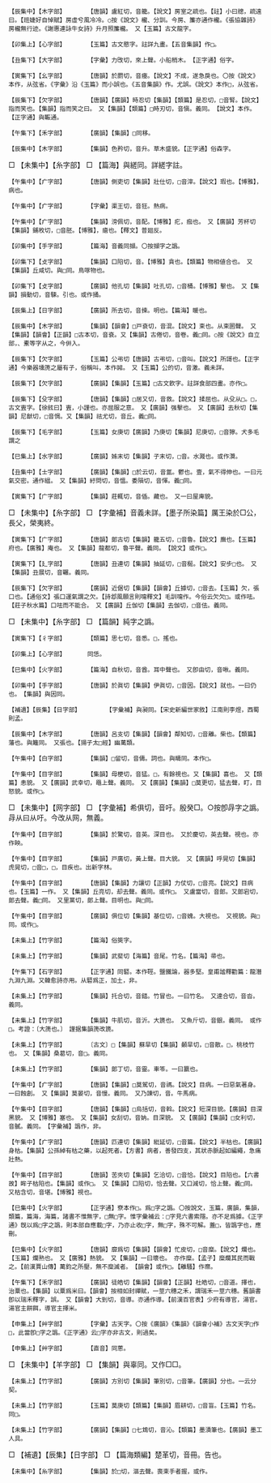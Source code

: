 <!-- { "loadSidebar": true } -->
	【辰集中】【木字部】		【唐韻】盧紅切，音籠。【說文】房室之疏也。【註】小曰牕，疏遠曰。【班婕好自悼賦】房虛兮風冷冷。○按《說文》櫳、分訓。今房、簾亦通作櫳。《張協雜詩》房櫳無行迹。《謝惠連詠牛女詩》升月照簾櫳。　又【玉篇】古文龍字。

	【卯集上】【心字部】		【玉篇】古文愍字。註詳九畫。【五音集韻】作□。

	【丑集下】【大字部】		【字彙】力攺切，來上聲。小船梢木。　【正字通】俗字。

	【寅集下】【幺字部】		【唐韻】於罽切，音瘞。【說文】不成，遂急戾也。〇按《說文》本作，从弦省。《字彙》沿《玉篇》而小誤也。《五音集韻》作。尤誤。《說文》本作□，从弦省。

	【辰集下】【欠字部】		【唐韻】【廣韻】時忍切【集韻】【類篇】是忍切，□音腎。【說文】指而笑也。【集韻】指而笑之曰。　又【集韻】【類篇】□時刃切，音愼。義同。　【說文】本作。【正字通】與辴通。

	【午集下】【禾字部】		【廣韻】【集韻】□同移。

	【辰集中】【木字部】		【集韻】色矜切，音升。草木盛貌。【正字通】俗森字。

□	【未集中】【糸字部】	□	【篇海】與縒同。詳縒字註。

	【午集中】【疒字部】		【唐韻】側吏切【集韻】壯仕切，□音滓。【說文】瑕也。【博雅】，病也。

	【午集中】【疒字部】		【字彙】渠王切，音狂。熱病。

	【午集中】【疒字部】		【集韻】滂佩切，音配。【博雅】疕，痂也。　又【廣韻】芳杯切【集韻】鋪枚切，□音胚。【博雅】，瘡也。【釋文】普廻反。

	【卯集中】【手字部】		【篇海】音義同擷。〇按擷字之譌。

	【卯集下】【攴字部】		【集韻】口陷切，音。【博雅】貪也。【類篇】物相値合也。　又【集韻】丘咸切。與□同。鳥啄物也。

	【卯集下】【攴字部】		【廣韻】他孔切【集韻】吐孔切，□音桶。【博雅】擊也。　又【集韻】損動切，音駷。引也。或作捅。

	【辰集上】【日字部】		【廣韻】所去切，音捒。明也。【篇海】暖也。

	【辰集中】【木字部】		【集韻】【韻會】□戸袞切，音混。【說文】束也。从束圂聲。　又【集韻】【韻會】【正韻】□古本切，音袞。又【集韻】古倦切，音卷。義□同。○按《說文》自立部，、櫜等字从之，今倂入。

	【辰集下】【欠字部】		【玉篇】公弔切【唐韻】古弔切，□音叫。【說文】所謌也。【正字通】今樂器壎箎之屬有子，俗稱叫，本作嘂。　又【玉篇】公的切，音激。義未詳。

	【辰集下】【欠字部】		【廣韻】【集韻】【玉篇】□古文飮字。註詳食部四畫。亦作□。

	【辰集下】【殳字部】		【唐韻】【集韻】□居又切，音救。【說文】揉屈也。从殳从□。□，古文叀字。【徐鉉曰】叀，小謹也。亦屈服之意。　又【廣韻】强擊也。　又【廣韻】去秋切【集韻】尼猷切，□音惆。又【集韻】祛尤切，音丘。義□同。

	【辰集下】【毛字部】		【玉篇】女庚切【廣韻】乃庚切【集韻】尼庚切，□音獰。犬多毛謂之

	【巳集上】【水字部】		【廣韻】姊末切【集韻】子末切，□音。水濺也。或作灒。

	【丑集中】【士字部】		【廣韻】【集韻】□於云切，音氲。鬱也。壹，氣不得伸也。一曰元氣交密。通作縕。　又【集韻】紆問切，音慍。委隕切，音惲。義□同。

	【寅集下】【广字部】		【集韻】莊輒切，音偛。藏也。　又一曰屋庳貌。

□	【未集中】【糸字部】	□	【字彙補】音義未詳。【墨子所染篇】厲王染於□公，長父，榮夷終。

	【寅集下】【广字部】		【唐韻】郞古切【集韻】籠五切，□音魯。【說文】廡也。【玉篇】府也。【廣雅】庵也。　又【集韻】龍都切，魯平聲。義同。　【說文】或作□。

	【寅集下】【廴字部】		【唐韻】丑連切【集韻】抽延切，□音梴。【說文】安步□也。　又【集韻】丑展切，音囅。義同。

	【辰集下】【欠字部】		【廣韻】近倨切【集韻】【韻會】丘據切，□音去。【玉篇】欠，張口也。【通俗文】張口運氣謂之欠。【詩邶風願言則嚏釋文】毛訓嚏作。今俗云欠欠□。或作呿。【莊子秋水篇】口呿而不能合。　又【廣韻】丘伽切【集韻】去伽切，□音佉。義同。

□	【未集中】【糸字部】	□	【篇韻】純字之譌。

	【寅集下】【彳字部】		【類篇】思七切，音悉。□，搖也。

	【卯集上】【心字部】		同恁。

	【巳集中】【火字部】		【篇海】自秋切，音酋。耳中聲也。　又卽由切，音啾。義同。

	【卯集中】【手字部】		【唐韻】於眞切【集韻】伊眞切，□音因。【說文】就也。一曰仍也。　【集韻】與因同。

	【補遺】【辰集】【日字部】		【字彙補】與昶同。【宋史新編世家敘】江南則李煜，西蜀則孟。

	【辰集中】【木字部】		【唐韻】呂支切【集韻】【韻會】鄰知切，□音離。柴也。【類篇】藩也。與籬同。　又張也。【揚子太□經】幽萬類。

	【午集中】【白字部】		【集韻】□留切，音儔。詞也。與疇同。本作□。

	【午集中】【目字部】		【集韻】母梗切，音猛。□，有餘視也。又【集韻】喜也。　又【類篇】恚貌。　又【廣韻】武幸切，黽上聲。義同。　又【廣韻】【集韻】□莫更切，猛去聲，盯，目怒貌。或作□。

□	【未集中】【网字部】	□	【字彙補】希俱切，音吁。殷癸□。○按卽冔字之譌。冔从曰从吁。今改从网，無義。

	【午集中】【目字部】		【集韻】於驚切，音英。深目也。　又於慶切，英去聲。視也。亦作眏。

	【午集中】【目字部】		【集韻】戸廣切，黃上聲。目大貌。　又【廣韻】呼晃切【集韻】虎晃切，□音□，□，目疾也。出新字林。

	【午集中】【目字部】		【唐韻】【集韻】力讓切【正韻】力仗切，□音亮。【說文】目病也。【玉篇】一作。　又【集韻】丘亮切，却去聲。義同。或作□。　又盧當切，音郞。又郞宕切，郞去聲。義□同。　又里黨切，郞上聲。目明也。與□同。

	【午集中】【目字部】		【廣韻】俱位切【集韻】基位切，□音媿。大視也。　又視貌。與□同。或作□。

	【未集上】【竹字部】		【篇海】俗筴字。

	【未集上】【竹字部】		【集韻】武斐切【海篇】音尾。竹名。【篇海】帚也。

	【午集下】【石字部】		【正字通】同硻。本作硜。鹽鐵論，器多堅。皇甫謐釋勸篇：龍潛九淵九淵。又韓愈詩亦用。从硻爲正，加土，非。

	【未集上】【竹字部】		【集韻】托合切，音錔。竹冒也。一曰竹名。　又達合切，音沓。義同。

	【未集上】【竹字部】		【集韻】牛肌切，音沂。大篪也。　又魚斤切，音銀。義同。　或作□。考證：〔大箎也。〕　謹据集韻箎改篪。 

	【未集上】【竹字部】		〔古文〕□【集韻】蘇旱切【集韻】顙旱切，□音散。□，桃枝竹也。　又【集韻】桑葛切，音□。義同。

	【未集上】【竹字部】		【集韻】郞丁切，音靈。車笭。一曰籝也。

	【午集中】【疒字部】		【唐韻】【集韻】□莫駕切，音禡。【說文】目病。一曰惡氣著身。一曰蝕創。　又【集韻】莫晏切，音慢。義同。　又乃諫切，音。牛馬病。

	【午集中】【目字部】		【唐韻】【集韻】□烏括切，音斡。【說文】短深目貌。【廣韻】目深黑貌。　又【博雅】塞也。　又【集韻】女刮切，音妠。目深貌。　又【廣韻】【集韻】□女利切，音膩。義同。　【字彙補】譌作，非。

	【午集中】【疒字部】		【唐韻】匹連切【集韻】紕延切，□音篇。【說文】半枯也。【廣韻】身枯。【集韻】公孫綽有枯之藥，以起死者。【方書】病者，善發四支，其狀赤脈起如編繩，急痛壯熱。

	【午集中】【目字部】		【唐韻】苦夾切【集韻】乞洽切，□音恰。【說文】目陷也。【六書故】眸子枯陷也。【集韻】或作□。　又【集韻】口陷切，恰去聲。又口減切，恰上聲。義□同。　又枯含切，音堪。【博雅】視也。

	【巳集中】【火字部】		【正字通】尞本作□。爲□字之譌。〇按說文，玉篇，廣韻，集韻，類篇，篇海，海篇，諸書不惟無字，□無□字。惟字彙補云：□字見六書索隱。亦不足爲據。《正字通》旣以爲□字之譌，則本部自應載□字，乃亦止收□字，無□字，殊不可解。蓋□，皆譌字也，應刪。

	【巳集中】【火字部】		【唐韻】靡爲切【集韻】【韻會】忙皮切，□音糜。【說文】爛也。【玉篇】爛熟也。　又【廣雅】熱貌。　又【集韻】一曰壞也。　亦作糜。【孟子】糜爛其民而戰之。【前漢賈山傳】萬鈞之所壓，無不糜滅者。　【韻會】或作□。【離騷】作爢。

	【午集下】【禾字部】		【廣韻】徒皓切【集韻】【韻會】【正韻】杜皓切，□音道。擇也，治粟也。【集韻】以粟爲米曰。【韻會】按相如封禪賦，一莖六穗之禾，謂瑞禾一莖六穗。舊韻書卽以瑞禾釋字，誤。　又【韻會】大到切，音導。亦通作導。【前漢百官表】少府有導官，湯官。湯官主餅餌，導官主擇米。

	【申集上】【艸字部】		【字彙】古天字。〇按《廣韻》《集韻》《韻會小補》古文天字□作□，此當卽□字之譌。《正字通》云□字亦非古文，則過矣。

	【申集上】【艸字部】		【直音】同蔥。

□	【未集中】【羊字部】	□	【集韻】與辜同。又作□□。

	【未集上】【竹字部】		【廣韻】方別切【集韻】筆別切，□音筆。【廣韻】分也。一云分契。

	【未集上】【竹字部】		【玉篇】莫庚切【類篇】【集韻】眉耕切，□音盲。【玉篇】竹名。同□。

	【未集上】【竹字部】		【廣韻】【集韻】□七鴆切，音沁。【類篇】墨漬筆也。【廣韻】墨工人具。

□	【補遺】【辰集】【日字部】	□	【篇海類編】楚革切，音冊。告也。

	【未集中】【糸字部】		【集韻】於□切，漚去聲。喪束手者握，或作。

